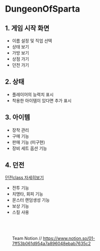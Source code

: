 # DungeonOfSparta

## 1. 게임 시작 화면
- 이름 설정 및 직업 선택
- 상태 보기
- 가방 보기
- 상점 가기
- 던전 가기
        
## 2. 상태   
- 플레이어의 능력치 표시
- 착용한 아이템이 있다면 추가 표시
     
## 3. 아이템
- 장착 관리
- 구매 기능
- 판매 기능 (미구현)
- 장비 세트 옵션 기능

## 4. 던전   
  [던전class 자세히보기 ](https://github.com/SanyangForest/Text_RPG_2/wiki/%EB%8D%98%EC%A0%84-%EC%86%A1%EC%8A%B9%ED%9B%88&%EB%A7%B9%EC%A3%BC%ED%95%9C)
- 전투 기능
- 치명타, 회피 기능
- 몬스터 랜덤생성 기능
- 보상 기능
- 스킬 사용 <br>
<br><br><br><br>
Team Notion // https://www.notion.so/01-7ff53b061d954a7a896048ebab7635c2

